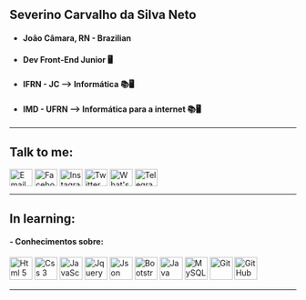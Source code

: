 ## Severino Carvalho da Silva Neto 
 - #### João Câmara, RN - Brazilian
 - #### Dev Front-End Junior 🖥️
 - #### IFRN - JC --> Informática 📚🖥️
 - #### IMD - UFRN --> Informática para a internet 📚🖥️
----------

## Talk to me: 
  <a href = "https://mail.google.com/mail/u/0/#inbox?compose=GTvVlcSPFdLTCxLrrpLvlwhLtrVBvzmKNtKdpCGDPFSdWrbLwtzhNSzLbCJVwWQmfpNjrPnWLqxfh" target="_blank"><img align="center" alt="Email - Neto" height = "30" width = "40" src = "https://simpleicons.org/icons/gmail.svg"></img></a>
  <a href = "https://www.facebook.com/Netollyno/" target="_blank"><img align="center" alt="Facebook - Neto" height = "30" width = "40" src = "https://simpleicons.org/icons/facebook.svg"></img></a>
  <a href = "https://www.instagram.com/oh_netin/" target="_blank"><img align="center" alt="Instagram - Neto" height = "30" width = "40" src = "https://simpleicons.org/icons/instagram.svg"></img></a>
  <a href = "https://twitter.com/netollyno" target="_blank"><img align="center" alt="Twitter - Neto" height = "30" width = "40" src = "https://simpleicons.org/icons/twitter.svg"></img></a>
  <a href = "https://api.whatsapp.com/send?phone=5584994650540&text=Hi%20there" target="_blank"><img align="center" alt="What'sApp - Neto" height = "30" width = "40" src = "https://simpleicons.org/icons/whatsapp.svg"></img></a>
  <a href = "https://t.me/oh_netin" target="_blank"><img align="center" alt="Telegram - Neto" height = "30" width = "40" src = "https://simpleicons.org/icons/telegram.svg"></img></a>
<br/>
<hr/>

## In learning:
 #### - Conhecimentos sobre:
<img src= "https://simpleicons.org/icons/html5.svg" title="Html 5" heigth = "40" width="40"></img>
<img src= "https://simpleicons.org/icons/css3.svg" title="Css 3" heigth = "40" width="40"></img>
<img src= "https://simpleicons.org/icons/javascript.svg" title="JavaScript" heigth = "40" width="40"></img>
<img src= "https://simpleicons.org/icons/jquery.svg" title="Jquery" heigth = "40" width="40"></img>
<img src= "https://simpleicons.org/icons/json.svg" title="Json" heigth = "40" width="40"></img>
<img src= "https://simpleicons.org/icons/bootstrap.svg" title="Bootstrap" heigth = "40" width="40"></img>
<img src= "https://simpleicons.org/icons/java.svg" title="Java" heigth = "40" width="40"></img>
<img src= "https://simpleicons.org/icons/mysql.svg" title="MySQL" heigth = "40" width="40"></img>
<img src = "https://simpleicons.org/icons/git.svg" title="Git" height = "40" width = "40" ></img>
<img src = "https://simpleicons.org/icons/github.svg" title="GitHub" height = "40" width = "40" ></img>
<hr/>  
